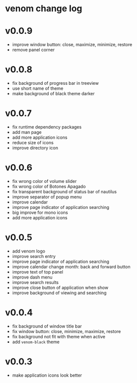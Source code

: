 # venom change log

# v0.0.9

- improve window button: close, maximize, minimize, restore
- remove panel corner

# v0.0.8

- fix background of progress bar in treeview
- use short name of theme
- make background of black theme darker

# v0.0.7

- fix runtime dependency packages
- add man page
- add more application icons
- reduce size of icons
- improve directory icon

# v0.0.6

- fix wrong color of volume slider
- fix wrong color of Botones Apagado
- fix transparent background of status bar of nautilus
- improve separator of popup menu
- improve calendar
- improve page indicator of application searching
- big improve for mono icons
- add more application icons

# v0.0.5

- add venom logo
- improve search entry
- improve page indicator of application searching
- improve calendar change month: back and forward button
- improve text of top panel
- improve dash menu
- improve search results
- improve close button of application when show
- improve background of viewing and searching

# v0.0.4

- fix background of window title bar
- fix window button: close, minimize, maximize, restore
- fix background not fit with theme when active
- add `venom-black` theme

# v0.0.3

- make application icons look better
